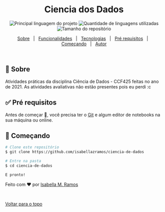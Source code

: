 <div align="center" id="top"> 

  &#xa0;

  <!-- <a href="https://cienciadedados.netlify.com">Demo</a> -->
</div>

<h1 align="center">Ciencia dos Dados</h1>

<p align="center">
  <img alt="Principal linguagem do projeto" src="https://img.shields.io/github/languages/top/isabellazramos/ciencia-de-dados?color=56BEB8">

  <img alt="Quantidade de linguagens utilizadas" src="https://img.shields.io/github/languages/count/isabellazramos/ciencia-de-dados?color=56BEB8">

  <img alt="Tamanho do repositório" src="https://img.shields.io/github/repo-size/isabellazramos/ciencia-de-dados?color=56BEB8">

  <!-- <img alt="Github issues" src="https://img.shields.io/github/issues/isabellazramos/ciencia-de-dados?color=56BEB8" /> -->

  <!-- <img alt="Github forks" src="https://img.shields.io/github/forks/isabellazramos/ciencia-de-dados?color=56BEB8" /> -->

  <!-- <img alt="Github stars" src="https://img.shields.io/github/stars/isabellazramos/ciencia-de-dados?color=56BEB8" /> -->
</p>

<!-- Status -->

<!-- <h4 align="center"> 
	🚧  Ciencia De Dados 🚀 Em construção...  🚧
</h4> 

<hr> -->

<p align="center">
  <a href="#dart-sobre">Sobre</a> &#xa0; | &#xa0; 
  <a href="#sparkles-funcionalidades">Funcionalidades</a> &#xa0; | &#xa0;
  <a href="#rocket-tecnologias">Tecnologias</a> &#xa0; | &#xa0;
  <a href="#white_check_mark-pré-requesitos">Pré requisitos</a> &#xa0; | &#xa0;
  <a href="#checkered_flag-começando">Começando</a> &#xa0; | &#xa0;
  <a href="https://github.com/isabellazramos" target="_blank">Autor</a>
</p>

<br>

## :dart: Sobre ##

Atividades práticas da disciplina Ciência de Dados - CCF425 feitas no ano de 2021. As atividades avaliativas não estão presentes pois eu perdi :c

## :white_check_mark: Pré requisitos ##

Antes de começar :checkered_flag:, você precisa ter o [Git](https://git-scm.com) e algum editor de notebooks na sua máquina ou online.

## :checkered_flag: Começando ##

```bash
# Clone este repositório
$ git clone https://github.com/isabellazramos/ciencia-de-dados

# Entre na pasta
$ cd ciencia-de-dados

E pronto!
```

Feito com :heart: por <a href="https://github.com/isabellazramos" target="_blank">Isabella M. Ramos</a>

&#xa0;

<a href="#top">Voltar para o topo</a>
